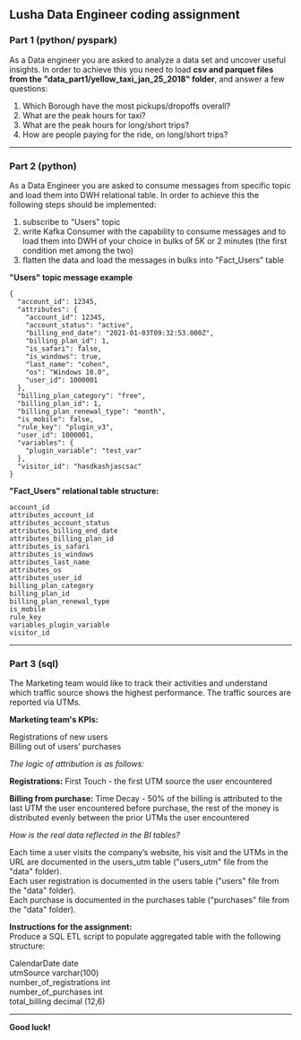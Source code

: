 
## Lusha Data Engineer coding assignment

###  Part 1 (python/ pyspark)

As a Data engineer you are asked to analyze a data set and uncover useful insights.
In order to achieve this you need to load **csv and parquet files from the "data_part1/yellow_taxi_jan_25_2018" folder**, and answer a few questions:
    
   1. Which Borough have the most pickups/dropoffs overall?
   2. What are the peak hours for taxi?
   3. What are the peak hours for long/short trips?
   5. How are people paying for the ride, on long/short trips?

------------


    
###  Part 2 (python) 

As a Data Engineer you are asked to consume messages from specific topic and load them into DWH relational table.
In order to achieve this the following steps should be implemented:

1.  subscribe to "Users" topic  
2.  write Kafka Consumer with the capability to consume messages and to load them into DWH of your choice in bulks of 5K or 2 minutes (the first condition met among the two) 
4.  flatten the data and load the messages in bulks into "Fact_Users" table 

**"Users" topic message example**
```
{
  "account_id": 12345,
  "attributes": {
    "account_id": 12345,
    "account_status": "active",
    "billing_end_date": "2021-01-03T09:32:53.000Z",
    "billing_plan_id": 1,
    "is_safari": false,
    "is_windows": true,
    "last_name": "cohen",
    "os": "Windows 10.0",
    "user_id": 1000001
  },
  "billing_plan_category": "free",
  "billing_plan_id": 1,
  "billing_plan_renewal_type": "month",
  "is_mobile": false,
  "rule_key": "plugin_v3",
  "user_id": 1000001,
  "variables": {
    "plugin_variable": "test_var"
  },
  "visitor_id": "hasdkashjascsac"
}

```
**"Fact_Users" relational table structure:**

```
account_id             
attributes_account_id        
attributes_account_status    
attributes_billing_end_date  
attributes_billing_plan_id   
attributes_is_safari         
attributes_is_windows       
attributes_last_name       
attributes_os                
attributes_user_id           
billing_plan_category
billing_plan_id
billing_plan_renewal_type
is_mobile
rule_key
variables_plugin_variable
visitor_id
```

------------

###  Part 3 (sql) 

The Marketing team would like to track their activities and understand which traffic source shows the highest performance. The traffic sources are reported via UTMs.

**Marketing team's KPIs:**

Registrations of new users<br/>
Billing out of users’ purchases

*The logic of attribution is as follows:*

**Registrations:** First Touch - the first UTM source the user encountered

**Billing from purchase:** Time Decay - 50% of the billing is attributed to the last UTM the user encountered before purchase, the rest of the money is distributed evenly between the prior UTMs the user encountered

*How is the real data reflected in the BI tables?*


Each time a user visits the company’s website, his visit and the UTMs in the URL are documented in the users_utm table ("users_utm" file from the "data" folder).<br/> Each user registration is documented in the users table ("users" file from the "data" folder).<br/>
Each purchase is documented in the purchases table ("purchases" file from the "data" folder).<br/>


**Instructions for the assignment:**<br/> Produce a SQL ETL script to populate aggregated table with the following structure:


CalendarDate date<br/>utmSource varchar(100)<br/>number_of_registrations int<br/>number_of_purchases int<br/>total_billing decimal (12,6)




------------

**Good luck!**

